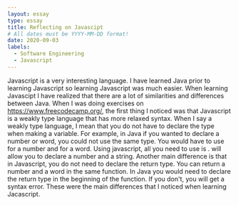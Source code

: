 ```yaml
---
layout: essay
type: essay
title: Reflecting on Javascipt
# All dates must be YYYY-MM-DD format!
date: 2020-09-03
labels:
  - Software Engineering
  - Javascript
---
```


Javascript is a very interesting language. I have learned Java prior to learning Javascript so learning Javascript was much easier. When learning Javascipt I have realized that there are a lot of similarities and differences between Java. 
When I was doing exercises on <https://www.freecodecamp.org/>, the first thing I noticed was that Javascript is a weakly type language that has more relaxed syntax. When I say a weakly type language, I mean that you do not have to declare the type when making a variable. For example, in Java if you wanted to declare a number or word, you could not use the same type. You would have to use <int> for a number and <string> for a word. Using javascript, all you need to use is <let>.<let> will allow you to declare a number and a string. Another main difference is that in Javascript, you do not need to declare the return type. You can return a number and a word in the same function. In Java you would need to declare the return type in the beginning of the function. If you don't, you will get a syntax error. These were the main differences that I noticed when learning Jacascript.
  


